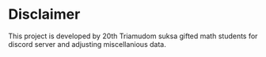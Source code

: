 # Disclaimer
This project is developed by 20th Triamudom suksa gifted math students for discord server and adjusting miscellanious data.
